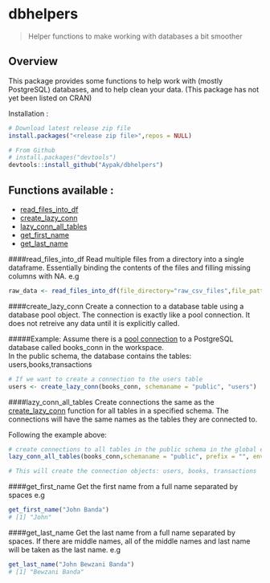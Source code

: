 # dbhelpers

> Helper functions to make working with databases a bit smoother

## Overview

This package provides some functions to help work with (mostly PostgreSQL) databases, and to help clean your data.
(This package has not yet been listed on CRAN)

Installation :
```r
# Download latest release zip file
install.packages("<release zip file>",repos = NULL)

# From Github
# install.packages("devtools")
devtools::install_github("Aypak/dbhelpers")
```

## Functions available :
- [read_files_into_df](#read_files_into_df)
- [create_lazy_conn](#create_lazy_conn)
- [lazy_conn_all_tables](#lazy_conn_all_tables)
- [get_first_name](#get_first_name)
- [get_last_name](#get_last_name)


####read_files_into_df
Read multiple files from a directory into a single dataframe. Essentially binding the contents of the files and filling missing columns with NA.
e.g
```r
raw_data <- read_files_into_df(file_directory="raw_csv_files",file_pattern="*.csv")
```

####create_lazy_conn
Create a connection to a database table using a database pool object. The connection is exactly like a pool connection. It does not retreive any data until it is explicitly called. 

#####Example: 
Assume there is a [pool connection](https://db.rstudio.com/pool) to a PostgreSQL database called books_conn in the workspace.  
In the public schema, the database contains the tables:  
users,books,transactions

```r
# If we want to create a connection to the users table
users <- create_lazy_conn(books_conn, schemaname = "public", "users")
```

####lazy_conn_all_tables
Create connections the same as the [create_lazy_conn](#create_lazy_conn) function for all tables in a specified schema. The connections will have the same names as the tables they are connected to. 

Following the example above:
```r
# create connections to all tables in the public schema in the global environment
lazy_conn_all_tables(books_conn,schemaname = "public", prefix = "", env = globalenv())

# This will create the connection objects: users, books, transactions
```

####get_first_name
Get the first name from a full name separated by spaces 
e.g
```r
get_first_name("John Banda")
# [1] "John"
```

####get_last_name
Get the last name from a full name separated by spaces. If there are middle names, all of the middle names and last name will be taken as the last name. 
e.g
```r
get_last_name("John Bewzani Banda")
# [1] "Bewzani Banda"
```